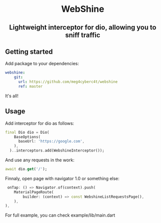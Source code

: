 <div align="center">
    <h1>WebShine</h1>
    <h2>Lightweight interceptor for dio, allowing you to sniff traffic</h2>
</div>


## Getting started

Add package to your dependencies:

```yaml
webshine:
    git:
      url: https://github.com/meg4cyberc4t/webshine
      ref: master
```

It's all!

## Usage

Add interceptor for dio as follows:

```dart
final Dio dio = Dio(
    BaseOptions(
      baseUrl: 'https://google.com',
    ),
  )..interceptors.add(WebshineInterceptor());
```

And use any requests in the work:

```dart
await dio.get('/');
```

Finnaly, open page with navigator 1.0 or something else:
```dart
 onTap: () => Navigator.of(context).push(
    MaterialPageRoute(
        builder: (context) => const WebshineListRequestsPage(),
    ),
),
```

For full example, you can check example/lib/main.dart

